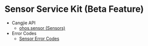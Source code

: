 # Sensor Service Kit (Beta Feature)

- Cangjie API
    - [ohos.sensor (Sensors)](cj-apis-sensor.md)
- Error Codes
    - [Sensor Error Codes](../errorcodes/cj-errorcode-sensor.md)